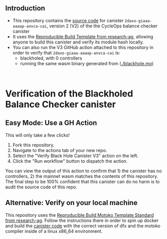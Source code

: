 ## Introduction

- This repository contains the [source code](blackhole.mo) for canister `2daxo-giaaa-aaaap-anvca-cai`, version 2 (V2) of the the CycleOps balance checker canister
- It uses the [Reproducible Build Template from research-ag](https://github.com/research-ag/motoko-build-template), allowing anyone to build this canister and verify its module hash locally.
- You can also run the V3 GitHub action attached to this repository in order to verify that `2daxo-giaaa-aaaap-anvca-cai` is:
  - blackholed, with 0 controllers
  - running the same wasm binary generated from ([./blackhole.mo](blackhole.mo))

<br/>

# Verification of the Blackholed Balance Checker canister

## Easy Mode: Use a GH Action

This will only take a few clicks!

1. Fork this repository.
2. Navigate to the actions tab of your new repo.
3. Select the "Verify Black Hole Canister V3" action on the left.
4. Click the "Run workflow" button to dispatch the action.

You can view the output of this action to confirm that 1) the canister has no controllers, 2) the mainnet wasm matches the contents of this repository. The final step to be 100% confident that this canister can do no harm is to audit the source code of this repo.

## Alternative: Verify on your local machine

This repository uses the [Reproducible Build Motoko Template Standard from research-ag](https://github.com/research-ag/motoko-build-template). Follow the instructions there in order to spin up docker and build the [canister code](./src/blackhole.mo) with the correct version of dfx and the motoko compiler inside of a linux x86_64 environment.